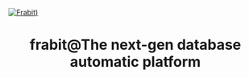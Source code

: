 [![Frabit](https://raw.githubusercontent.com/frabits/frabit/main/docs/images/dblist.png))](https://frabit.tech)  

<div align="center">
<h1>frabit@The next-gen database automatic platform</h1>
</div>
